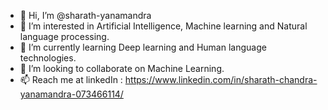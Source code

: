 - 👋 Hi, I’m @sharath-yanamandra
- 👀 I’m interested in Artificial Intelligence, Machine learning and Natural language processing.
- 🌱 I’m currently learning Deep learning and Human language technologies.
- 💞️ I’m looking to collaborate on Machine Learning.
- 📫 Reach me at linkedIn : https://www.linkedin.com/in/sharath-chandra-yanamandra-073466114/

<!---
sharath-yanamandra/sharath-yanamandra is a ✨ special ✨ repository because its `README.md` (this file) appears on your GitHub profile.
You can click the Preview link to take a look at your changes.
--->
